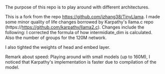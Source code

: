
The purpose of this repo is to play around with different architectures. 


This is a fork from the repo https://github.com/jzhang38/TinyLlama. I made some minor quality of life changes borrowed by Karpathy's llama.c repo (https://https://github.com/karpathy/llama2.c). Changes include the following:
I corrected the formula of how intermidiate_dim is calculated. Also the number of groups for the 120M network. 

I also tighted the weights of head and embed layer.


Remark about speed: Playing around with small models (up to 160M), I noticed that Karpathy's implementation is faster due to compilation of the model.